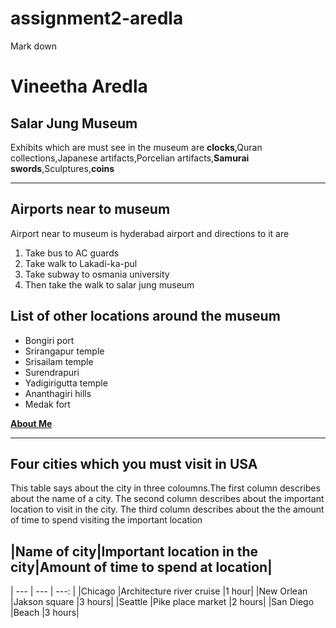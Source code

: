 # assignment2-aredla
Mark down
<h1>Vineetha Aredla </h1>
<h2>Salar Jung Museum</h2>
<p>Exhibits which are must see in the museum are <strong>clocks</strong>,Quran collections,Japanese artifacts,Porcelian artifacts,<strong>Samurai swords</strong>,Sculptures,<strong>coins</strong></p>

---

<h2>Airports near to museum</h2>
<p>Airport near to museum is hyderabad airport and directions to it are</p>

1. Take bus to AC guards
2. Take walk to Lakadi-ka-pul
3. Take subway to osmania university
4. Then take the walk to salar jung museum

<h2>List of other locations around the museum</h2>

* Bongiri port
* Srirangapur  temple
* Srisailam temple
* Surendrapuri
* Yadigirigutta temple
* Ananthagiri hills
* Medak fort

**[About Me](AboutMe.md)**

---

<h2>Four cities which you must visit in USA</h2>
<p>This table says about the city in three coloumns.The first column describes about the name of a city.
The second column describes about the important location to visit in the city. The third column
describes about the the amount of time to spend visiting the important location</p>
<h2>|Name of city|Important location in the city|Amount of time to spend at location|</h2>
| ---                                           | ---                        | ---: |
|Chicago         |Architecture river cruise     |1 hour|
|New Orlean      |Jakson square                 |3 hours|
|Seattle         |Pike place market             |2 hours|
|San Diego       |Beach                         |3 hours|

